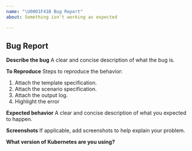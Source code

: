 ```yaml
---
name: "\U0001F41B Bug Report"
about: Something isn't working as expected

---
```


## Bug Report

**Describe the bug**
A clear and concise description of what the bug is.

**To Reproduce**
Steps to reproduce the behavior:

1. Attach the template specification.
2. Attach the scenario specification.
3. Attach the output log.
4. Highlight the error

**Expected behavior**
A clear and concise description of what you expected to happen.

**Screenshots**
If applicable, add screenshots to help explain your problem.

**What version of Kubernetes are you using?**
<!-- You can run `kubectl version` -->
